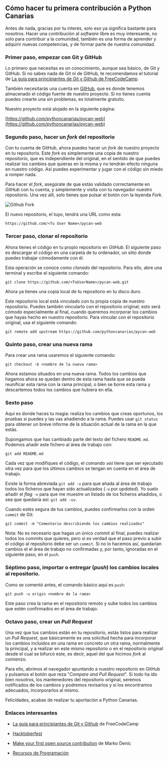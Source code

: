 ## Cómo hacer tu primera contribución a Python Canarias

Antes de nada, gracias por tu interés, solo eso ya significa bastante para
nosotros. Hacer una contribución al _software_ libre es muy interesante, no
solo para contribuir a la comunidad, también es una forma de aprender y
adquirir nuevas competencias, y de formar parte de nuestra comunidad.

### Primer paso, empezar con Git y GitHub

Lo primero que necesitas es un conocimiento, aunque sea básico, de Git y GitHub.
Si no sabes nada de Git ni de GitHub, te recomendamos el tutorial
de [La guía para principiantes de Git y Github de FreeCodeCamp](https://www.freecodecamp.org/espanol/news/guia-para-principiantes-untitled/).

También necesitarás una cuenta en [GitHub](https://github.com/), que es donde
tenemos almacenado el código fuente de nuestro proyecto. Si no tienes cuenta
puedes crearte una sin problemas, es totalmente gratuito.

Nuestro proyecto está alojado en la siguiente página:

[https://github.com/pythoncanarias/pycan-web](https://github.com/pythoncanarias/pycan-web)


### Segundo paso, hacer un _fork_ del repositorio

Con tu cuenta de GitHub, ahora puedes hacer un _fork_ de nuestro proyecto en tu
repositorio. Este _fork_ es simplemente una copia de nuestro repositorio, que
es independiente del original, en el sentido de que puedes realizar los
cambios que quieras en la misma y no tendrán efecto ninguna en nuestro código.
Así puedes experimentar y jugar con el código sin miedo a romper nada.

Para hacer el _fork_, asegúrate de que estás validado correctamente en _GitHub_
con tu cuenta, y simplemente y visita con tu navegador nuestro repositorio.
Una vez allí, solo tienes que pulsar el botón con la leyenda _Fork_.

![Github Fork](github-fork.png)

El nuevo repositorio, el tuyo, tendrá una URL como esta:

```
https://github.com/<Tu User Name>/pycan-web
```

### Tercer paso, clonar el repositorio

Ahora tienes el código  en tu propio repositorio en _GitHub_. El siguiente
paso es descargar el código en una carpeta de tu ordenador, un sitio
donde puedes trabajar cómodamente con él.

Esta operación se conoce como _clonado_ del repositorio. Para ello, abre una
terminal y escribe el siguiente comando:

```shell
git clone https://github.com/<TuUserName>/pycan-web.git
```

Ahora ya tienes una copia local de tu repositorio en tu disco duro.

Este repositorio local está vinculado con tu propia copia de nuestro
repositorio. Puedes también vincularlo con el repositorio original; esto será
cómodo especialmente al final, cuando queremos incorporar los cambios que hayas
hecho en nuestro repositorio. Para vincular con el repositorio original, usa el
siguiente comando:

```shell
git remote add upstream https://github.com/pythoncanarias/pycan-web        
```

### Quinto paso, crear una nueva rama

Para crear una rama usaremos el siguiente comando:

```shell
git checkout -b <nombre de la nueva rama>
```

Ahora estamos situados en una nueva rama. Todos los cambios que hagamos ahora
se quedan dentro de esta rama hasta que se pueda reunificar esta rama con la
rama principal, o bien se borre esta rama y descartemos todos los cambios que
hubiera en ella.


### Sexto paso

Aquí es donde haces tu magia: realiza los cambios que creas oportunos,
los pruebas si puedes y las vas añadiendo a la rama. Puedes usar `git status` para
obtener un breve informe de la situación actual de la rama en la que estás.

Supongamos que has cambiado parte del texto del fichero `README.md`. Podemos
añadir este fichero al área de trabajo con:

```shell
git add README.md
```

Cada vez que modifiques el código, el comando `add` tiene que ser ejecutado otra
vez para que los últimos cambios se tengan en cuenta en el área de trabajo.

Existe la forma abreviada `git add -u` para que añada al área de trabajo todos
los ficheros que hayan sido actualizados (`-u` por _updated_). Yo suelo añadir el
_flag_ `-v` para que me muestre un listado de los ficheros añadidos, o sea que
quedaría así: `git add -uv`.

Cuando estés segura de tus cambios, puedes confirmarlos con la 
orden `commit` de Git:

```shell
git commit -m "Comentario describiendo los cambios realizados"
```

Nota: No es necesario que hagas un único _commit_ al final, puedes realizar todos
los commits que quieres, pero si es verdad que el paso previo a subir el código
al repositorio debe ser un `commit`. Si no lo hacemos así, quedarían cambios
el el área de trabajo no confirmadas y, por tanto, ignoradas en el siguiente
paso, en el `push`.
           
### Séptimo paso, importar o entregar (_push_) los cambios locales al repositorio.

Como se comentó antes, el comando básico aquí es `push`: 

```shell
git push -u origin <nombre de la rama>
```

Este paso crea la rama en el repositorio remoto y sube todos los
cambios que estén confirmados en el área de trabajo.

### Octavo paso, crear un _Pull Request_

Una vez que tus cambios están en tu repositorio, estás listos para
realizar un _Pull Request_, que básicamente es una solicitud hecha para
incorporar los cambios incluidos en una rama en concreto un otra rama,
normalmente la principal, y a realizar en este mismo repositorio o en el
repositorio original desde el cual se bifurcó este, es decir, aquel del que
hicimos _fork_ al comienzo.

Para ello, abrimos el navegador apuntando a nuestro repositorio en GitHub y
pulsamos el botón que reza "_Compare and Pull Request_". Si todo ha ido bien
nosotros, los mantenedores del repositorio original, seremos notificados
de los cambios y podremos revisarlos y si los encontramos adecuados,
incorporarlos al mismo.

Felicidades, acabas de realizar tu aportación a Python Canarias.


### Enlaces interesantes

- [La guía para principiantes de Git y Github](https://www.freecodecamp.org/espanol/news/guia-para-principiantes-untitled/) de FreeCodeCamp

- [Hacktoberfest](https://hacktoberfestes.dev/)

- [Make your first open source contribution](https://markodenic.com/make-your-first-open-source-contribution/) de Marko Denic 

- [Recursos de Programación](https://github.com/Acadeller/recursos-programacion)
